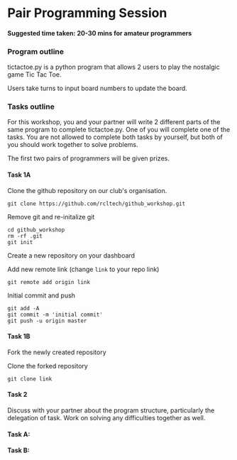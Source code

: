 # Pair Programming Session
#### Suggested time taken: 20-30 mins for amateur programmers

### Program outline
tictactoe.py is a python program that allows 2 users to play the nostalgic game Tic Tac Toe.

Users take turns to input board numbers to update the board.


### Tasks outline
For this workshop, you and your partner will write 2 different parts of the same program to complete tictactoe.py. One of you will complete one of the tasks. You are not allowed to complete both tasks by yourself, but both of you should work together to solve problems.

The first two pairs of programmers will be given prizes.

#### Task 1A
Clone the github repository on our club's organisation.
```
git clone https://github.com/rcltech/github_workshop.git
```
Remove git and re-initalize git
```
cd github_workshop
rm -rf .git
git init
```

Create a new repository on your dashboard

Add new remote link (change `link` to your repo link)
```
git remote add origin link
```

Initial commit and push
```
git add -A
git commit -m 'initial commit'
git push -u origin master
```

#### Task 1B
Fork the newly created repository

Clone the forked repository
```
git clone link
```


#### Task 2
Discuss with your partner about the program structure, particularly the delegation of task. Work on solving any difficulties together as well.

#### Task A:


#### Task B:
